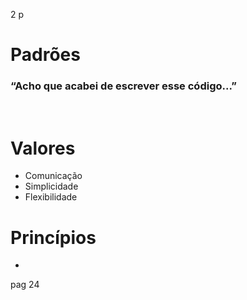 2 p

# Padrões

### **“Acho que acabei de escrever esse código...”**
<br/>

# Valores
- Comunicação
- Simplicidade
- Flexibilidade
  
# Princípios
- 
pag 24